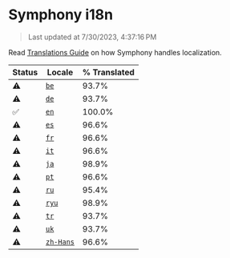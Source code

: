 # Symphony i18n

> Last updated at 7/30/2023, 4:37:16 PM

Read [Translations Guide](https://github.com/zyrouge/symphony/wiki/Translations-Guide) on how Symphony handles localization.

| Status | Locale | % Translated |
| --- | --- | --- |
| ⚠️ | [`be`](https://github.com/zyrouge/symphony/blob/main/i18n/be.toml) | 93.7% |
| ⚠️ | [`de`](https://github.com/zyrouge/symphony/blob/main/i18n/de.toml) | 93.7% |
| ✅ | [`en`](https://github.com/zyrouge/symphony/blob/main/i18n/en.toml) | 100.0% |
| ⚠️ | [`es`](https://github.com/zyrouge/symphony/blob/main/i18n/es.toml) | 96.6% |
| ⚠️ | [`fr`](https://github.com/zyrouge/symphony/blob/main/i18n/fr.toml) | 96.6% |
| ⚠️ | [`it`](https://github.com/zyrouge/symphony/blob/main/i18n/it.toml) | 96.6% |
| ⚠️ | [`ja`](https://github.com/zyrouge/symphony/blob/main/i18n/ja.toml) | 98.9% |
| ⚠️ | [`pt`](https://github.com/zyrouge/symphony/blob/main/i18n/pt.toml) | 96.6% |
| ⚠️ | [`ru`](https://github.com/zyrouge/symphony/blob/main/i18n/ru.toml) | 95.4% |
| ⚠️ | [`ryu`](https://github.com/zyrouge/symphony/blob/main/i18n/ryu.toml) | 98.9% |
| ⚠️ | [`tr`](https://github.com/zyrouge/symphony/blob/main/i18n/tr.toml) | 93.7% |
| ⚠️ | [`uk`](https://github.com/zyrouge/symphony/blob/main/i18n/uk.toml) | 93.7% |
| ⚠️ | [`zh-Hans`](https://github.com/zyrouge/symphony/blob/main/i18n/zh-Hans.toml) | 96.6% |
